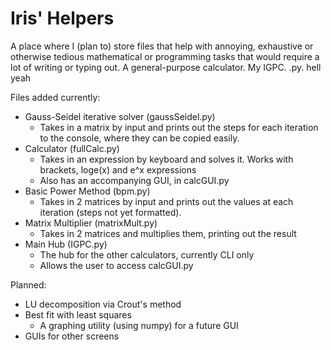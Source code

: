 # Iris' Helpers

A place where I (plan to) store files that help with annoying, exhaustive or otherwise tedious mathematical or programming tasks that would require a lot of writing or typing out. A general-purpose calculator. My IGPC. .py. hell yeah

Files added currently:
  - Gauss-Seidel iterative solver (gaussSeidel.py)
    - Takes in a matrix by input and prints out the steps for each iteration to the console, where they can be copied easily.
  - Calculator (fullCalc.py)
    - Takes in an expression by keyboard and solves it. Works with brackets, loge(x) and e^x expressions
    - Also has an accompanying GUI, in calcGUI.py
  - Basic Power Method (bpm.py)
    - Takes in 2 matrices by input and prints out the values at each iteration (steps not yet formatted).
  - Matrix Multiplier (matrixMult.py)
    - Takes in 2 matrices and multiplies them, printing out the result
  - Main Hub (IGPC.py)
    - The hub for the other calculators, currently CLI only
    - Allows the user to access calcGUI.py
   

Planned:
  - LU decomposition via Crout's method
  - Best fit with least squares
    - A graphing utility (using numpy) for a future GUI
  - GUIs for other screens
